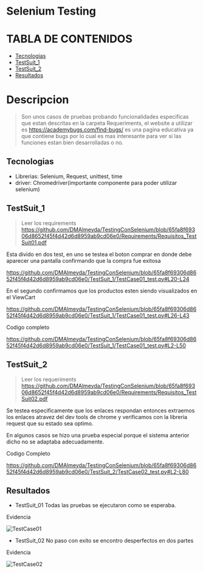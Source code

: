 # Selenium Testing
# TABLA DE CONTENIDOS
- [Tecnologias](#tecnologias)
- [TestSuit_1](#testsuit_1)
- [TestSuit_2](#testsuit_2)
- [Resultados](#resultados)
  
    
   
 


# Descripcion

> Son unos casos de pruebas probando funcionalidades especificas que estan descritas en la carpeta Requeriments, el website a utilizar es https://academybugs.com/find-bugs/ es una pagina educativa ya que contiene bugs por lo cual es mas interesante para ver si las funciones estan bien desarrolladas o no. <!-- toc -->

## Tecnologias
* Librerias: Selenium, Request, unittest, time
* driver: Chromedriver(importante componente para poder utilizar selenium)

## TestSuit_1
>Leer los requirements https://github.com/DMAlmeyda/TestingConSelenium/blob/65fa8f69306d8652f45f4d42d6d8959ab9cd06e0/Requirements/Requisitos_TestSuit01.pdf

Esta divido en dos test, en uno se testea el boton comprar en donde debe aparecer una pantalla confirmando que la compra fue exitosa

https://github.com/DMAlmeyda/TestingConSelenium/blob/65fa8f69306d8652f45f4d42d6d8959ab9cd06e0/TestSuit_1/TestCase01_test.py#L20-L24

En el segundo confirmamos que los productos esten siendo visualizados en el ViewCart

https://github.com/DMAlmeyda/TestingConSelenium/blob/65fa8f69306d8652f45f4d42d6d8959ab9cd06e0/TestSuit_1/TestCase01_test.py#L26-L43

Codigo completo

https://github.com/DMAlmeyda/TestingConSelenium/blob/65fa8f69306d8652f45f4d42d6d8959ab9cd06e0/TestSuit_1/TestCase01_test.py#L2-L50


## TestSuit_2

>Leer los requeriments https://github.com/DMAlmeyda/TestingConSelenium/blob/65fa8f69306d8652f45f4d42d6d8959ab9cd06e0/Requirements/Requisitos_TestSuit02.pdf

Se testea especificamente que los enlaces respondan entonces extraemos los enlaces atravez del dev tools de chrome y verificamos con la libreria request que su estado sea optimo.

En algunos casos se hizo una prueba especial porque el sistema anterior dicho no se adaptaba adecuadamente.

Codigo Completo

https://github.com/DMAlmeyda/TestingConSelenium/blob/65fa8f69306d8652f45f4d42d6d8959ab9cd06e0/TestSuit_2/TestCase02_test.py#L2-L80

## Resultados

* TestSuit_01 Todas las pruebas se ejecutaron como se esperaba.

Evidencia 
  
  
  ![TestCase01](https://user-images.githubusercontent.com/108648799/208528214-22f19b13-e835-4439-bf5b-e47ddf65e3eb.PNG)

* TestSuit_02 No paso con exito se encontro desperfectos en dos partes

Evidencia
  
  
  ![TestCase02](https://user-images.githubusercontent.com/108648799/208528466-10a5c753-bae3-4d80-a527-87bc4de0f813.PNG)






